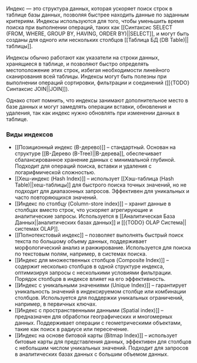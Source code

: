 
Индекс — это структура данных, которая ускоряет поиск строк в таблице базы данных, позволяя быстрее находить данные по заданным критериям. Индексы используются для того, чтобы уменьшить время поиска при выполнении операций, таких как [[Синтаксис SELECT (FROM, WHERE, GROUP BY, HAVING, ORDER BY)||SELECT]], и могут быть созданы для одного или нескольких столбцов [[Таблица БД (DB Table)||таблицы]].

Индексы обычно работают как указатели на строки данных, хранящиеся в таблице, и позволяют быстро определять местоположение этих строк, избегая необходимости линейного сканирования всей таблицы. Индексы могут быть полезны при выполнении операций сортировки, фильтрации и соединений ([[{TODO} Синтаксис JOIN||JOIN]]).

Однако стоит помнить, что индексы занимают дополнительное место в базе данных и могут замедлять операции вставки, обновления и удаления, так как индекс нужно обновлять при изменении данных в таблице.

### Виды индексов


- [[Позиционный индекс (B-дерево)]] – стандартный. Основан на структуре [[B-Дерево (B-Tree)||B-дерева]], обеспечивает сбалансированное хранение данных с минимальной глубиной. Подходит для операций поиска, вставки и удаления с логарифмической сложностью.
- [[Хеш-индекс (Hash Index)]] – использует [[Хэш-таблица (Hash Table)||хеш-таблицы]] для быстрого поиска точных значений, но не подходит для диапазонных запросов. Эффективен для уникальных и часто повторяющихся значений.
- [[Индекс по столбцу (Column-store index)]] – хранит данные в столбцах вместо строк, что ускоряет агрегирующие и аналитические запросы. Используется в [[Аналитическая База Данных||аналитических базах данных]] и [[{TODO} OLAP Система||системах OLAP]].
- [[Полнотекстовый индекс]] – позволяет выполнять быстрый поиск текста по большому объему данных, поддерживает морфологический анализ и ранжирование. Используется для поиска по текстовым полям, например, в системах поиска.
- [[Индекс для множественных столбцов (Composite Index)]] – содержит несколько столбцов в одной структуре индекса, оптимизируя запросы с несколькими условиями фильтрации. Порядок столбцов в индексе влияет на его эффективность.
- [[Индекс с уникальными значениями (Unique Index)]] – гарантирует уникальность значений в индексируемом столбце или комбинации столбцов. Используется для поддержки уникальных ограничений, например, в первичных ключах.
- [[Индекс с пространственными данными (Spatial index)]] – предназначен для обработки географических и многомерных данных. Поддерживает операции с геометрическими объектами, такие как поиск в радиусе или пересечение.
- [[Индекс на основе битовой карты (Bitmap Index)]] – использует битовые карты для представления данных, эффективен для столбцов с небольшим числом уникальных значений. Подходит для запросов в аналитических базах данных с большим объемом данных.

